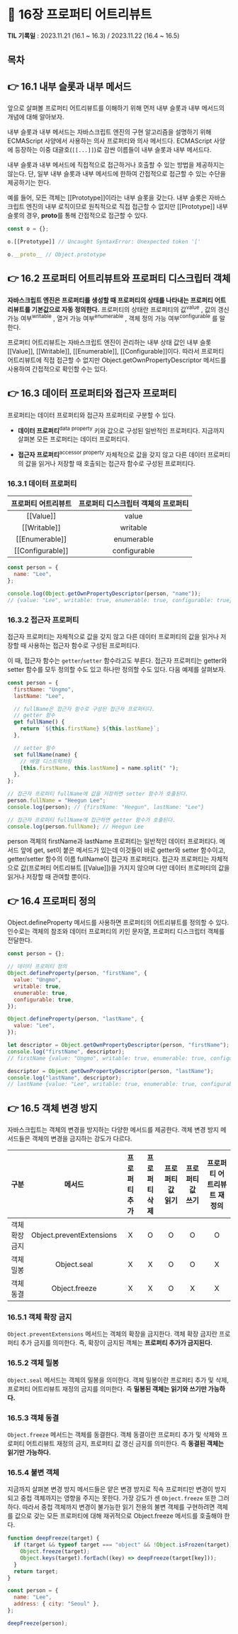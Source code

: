 # 📌 16장 프로퍼티 어트리뷰트

**TIL 기록일** : 2023.11.21 (16.1 ~ 16.3) / 2023.11.22 (16.4 ~ 16.5)

## 목차

## 👉 16.1 내부 슬롯과 내부 메서드

앞으로 살펴볼 프로퍼티 어트리뷰트를 이해하기 위해 먼저 내부 슬롯과 내부 메서드의 개념에 대해 알아보자.

내부 슬롯과 내부 메서드는 자바스크립트 엔진의 구현 알고리즘을 설명하기 위해 ECMAScript 사양에서 사용하는 의사 프로퍼티와 의사 메서드다. ECMAScript 사양에 등장하는 이중 대괄호(`[[...]]`)로 감싼 이름들이 내부 슬롯과 내부 메서드다.

내부 슬롯과 내부 메서드에 직접적으로 접근하거나 호출할 수 있는 방법을 제공하지는 않는다. 단, 일부 내부 슬롯과 내부 메서드에 한하여 간접적으로 접근할 수 있는 수단을 제공하기는 한다.

예를 들어, 모든 객체는 [[Prototype]]이라는 내부 슬롯을 갖는다. 내부 슬롯은 자바스크립트 엔진의 내부 로직이므로 원칙적으로 직접 접근할 수 없지만 [[Prototype]] 내부 슬롯의 경우, **proto**를 통해 간접적으로 접근할 수 있다.

```javascript
const o = {};

o.[[Prototype]] // Uncaught SyntaxError: Unexpected token '['

o.__proto__ // Object.prototype
```

## 👉 16.2 프로퍼티 어트리뷰트와 프로퍼티 디스크립터 객체

**자바스크립트 엔진은 프로퍼티를 생성할 때 프로퍼티의 상태를 나타내는 프로퍼티 어트리뷰트를 기본값으로 자동 정의한다.** 프로퍼티의 상태란 프로퍼티의 값<sup>value</sup> , 값의 갱신 가능 여부<sup>writable</sup> , 열거 가능 여부<sup>enumerable</sup> , 객체 정의 가능 여부<sup>configurable</sup> 를 말한다.

프로퍼티 어트리뷰트는 자바스크립트 엔진이 관리하는 내부 상태 값인 내부 슬롯 [[Value]], [[Writable]], [[Enumerable]], [[Configurable]]이다. 따라서 프로퍼티 어트리뷰트에 직접 접근할 수 없지만 Object.getOwnPropertyDescriptor 메서드를 사용하여 간접적으로 확인할 수는 있다.

## 👉 16.3 데이터 프로퍼티와 접근자 프로퍼티

프로퍼티는 데이터 프로퍼티와 접근자 프로퍼티로 구분할 수 있다.

- **데이터 프로퍼티**<sup>data property</sup>
  키와 값으로 구성된 일반적인 프로퍼티다. 지금까지 살펴본 모든 프로퍼티는 데이터 프로퍼티다.

- **접근자 프로퍼티**<sup>accessor property</sup>
  자체적으로 값을 갖지 않고 다른 데이터 프로퍼티의 값을 읽거나 저장할 때 호출되는 접근자 함수로 구성된 프로퍼티다.

### 16.3.1 데이터 프로퍼티

| **프로퍼티 어트리뷰트** | **프로퍼티 디스크립터 객체의 프로퍼티** |
| :---------------------: | :-------------------------------------: |
|        [[Value]]        |                  value                  |
|      [[Writable]]       |                writable                 |
|     [[Enumerable]]      |               enumerable                |
|    [[Configurable]]     |              configurable               |

```javascript
const person = {
  name: "Lee",
};

console.log(Object.getOwnPropertyDescriptor(person, "name"));
// {value: "Lee", writable: true, enumerable: true, configurable: true}
```

### 16.3.2 접근자 프로퍼티

접근자 프로퍼티는 자체적으로 값을 갖지 않고 다른 데이터 프로퍼티의 값을 읽거나 저장할 때 사용하는 접근자 함수로 구성된 프로퍼티다.

이 때, 접근자 함수는 `getter`/`setter` 함수라고도 부른다. 접근자 프로퍼티는 getter와 setter 함수를 모두 정의할 수도 있고 하나만 정의할 수도 있다. 다음 예제를 살펴보자.

```javascript
const person = {
  firstName: "Ungmo",
  lastName: "Lee",

  // fullName은 접근자 함수로 구성된 접근자 프로퍼티다.
  // getter 함수
  get fullName() {
    return `${this.firstName} ${this.lastName}`;
  },

  // setter 함수
  set fullName(name) {
    // 배열 디스트럭처링
    [this.firstName, this.lastName] = name.split(" ");
  },
};

// 접근자 프로퍼티 fullName에 값을 저장하면 setter 함수가 호출된다.
person.fullName = "Heegun Lee";
console.log(person); // {firstName: "Heegun", lastName: "Lee"}

// 접근자 프로퍼티 fullName에 접근하면 getter 함수가 호출된다.
console.log(person.fullName); // Heegun Lee
```

person 객체의 firstName과 lastName 프로퍼티는 일반적인 데이터 프로퍼티다. 메서드 앞에 get, set이 붙은 메서드가 있는데 이것들이 바로 getter와 setter 함수이고, getter/setter 함수의 이름 fullName이 접근자 프로퍼티다.
접근자 프로퍼티는 자체적으로 값(프로퍼티 어트리뷰트 [[Value]])을 가지지 않으며 다만 데이터 프로퍼티의 값을 읽거나 저장할 때 관여할 뿐이다.

## 👉 16.4 프로퍼티 정의

Object.defineProperty 메서드를 사용하면 프로퍼티의 어트리뷰트를 정의할 수 있다. 인수로는 객체의 참조와 데이터 프로퍼티의 키인 문자열, 프로퍼티 디스크립터 객체를 전달한다.

```javascript
const person = {};

// 데이터 프로퍼티 정의
Object.defineProperty(person, "firstName", {
  value: "Ungmo",
  writable: true,
  enumerable: true,
  configurable: true,
});

Object.defineProperty(person, "lastName", {
  value: "Lee",
});

let descriptor = Object.getOwnPropertyDescriptor(person, "firstName");
console.log("firstName", descriptor);
// firstName {value: "Ungmo", writable: true, enumerable: true, configurable: true}

descriptor = Object.getOwnPropertyDescriptor(person, "lastName");
console.log("lastName", descriptor);
// lastName {value: "Lee", writable: true, enumerable: true, configurable: true}
```

## 👉 16.5 객체 변경 방지

자바스크립트는 객체의 변경을 방지하는 다양한 메서드를 제공한다. 객체 변경 방지 메서드들은 객체의 변경을 금지하는 강도가 다르다.

|    **구분**    |        **메서드**        | **프로퍼티 추가** | **프로퍼티 삭제** | **프로퍼티 값 읽기** | **프로퍼티 값 쓰기** | **프로퍼티 어트리뷰트 재정의** |
| :------------: | :----------------------: | :---------------: | :---------------: | :------------------: | :------------------: | :----------------------------: |
| 객체 확장 금지 | Object.preventExtensions |         X         |         O         |          O           |          O           |               O                |
|   객체 밀봉    |       Object.seal        |         X         |         X         |          O           |          O           |               X                |
|   객체 동결    |      Object.freeze       |         X         |         X         |          O           |          X           |               X                |

### 16.5.1 객체 확장 금지

`Object.preventExtensions` 메서드는 객체의 확장을 금지한다. 객체 확장 금지란 프로퍼티 추가 금지를 의미한다. 즉, 확장이 금지된 객체는 **프로퍼티 추가가 금지된다.**

### 16.5.2 객체 밀봉

`Object.seal` 메서드는 객체의 밀봉을 의미한다. 객체 밀봉이란 프로퍼티 추가 및 삭제, 프로퍼티 어트리뷰트 재정의 금지를 의미한다. 즉 **밀봉된 객체는 읽기와 쓰기만 가능하다.**

### 16.5.3 객체 동결

`Object.freeze` 메서드는 객체를 동결한다. 객체 동결이란 프로퍼티 추가 및 삭제와 프로퍼티 어트리뷰트 재정의 금지, 프로퍼티 값 갱신 금지를 의미한다.
즉 **동결된 객체는 읽기만 가능하다.**

### 16.5.4 불변 객체

지금까지 살펴본 변경 방지 메서드들은 얕은 변경 방지로 직속 프로퍼티만 변경이 방지되고 중첩 객체까지는 영향을 주지는 못한다. 가장 강도가 센 `Object.freeze` 또한 그러하다. 따라서 중첩 객체까지 변경이 불가능한 읽기 전용의 불변 객체를 구현하려면 객체를 값으로 갖는 모든 프로퍼티에 대해 재귀적으로 Object.freeze 메서드를 호출해야 한다.

```javascript
function deepFreeze(target) {
  if (target && typeof target === "object" && !Object.isFrozen(target)) {
    Object.freeze(target);
    Object.keys(target).forEach((key) => deepFreeze(target[key]));
  }
  return target;
}

const person = {
  name: "Lee",
  address: { city: "Seoul" },
};

deepFreeze(person);
```

